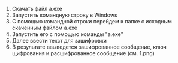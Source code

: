 1. Скачать файл a.exe
2. Запустить командную строку в Windows
3. С помощью командной строки перейдем к папке с исходным скаченным файлом a.exe
4. Запустить его с помощью команды "a.exe"
4. Далее ввести текст для зашифровки
5. В результате ввыведется зашифрованное сообщение, ключ щифрования и расшифрованное сообщение (см. 1.png)


